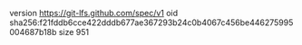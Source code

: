 version https://git-lfs.github.com/spec/v1
oid sha256:f21fddb6cce422dddb677ae367293b24c0b4067c456be446275995004687b18b
size 951
